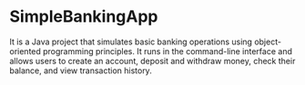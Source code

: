 # SimpleBankingApp
It is a Java project that simulates basic banking operations using object-oriented programming principles. It runs in the command-line interface and allows users to create an account, deposit and withdraw money, check their balance, and view transaction history.

